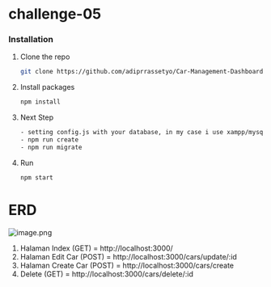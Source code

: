 # challenge-05

### Installation

1. Clone the repo
   ```sh
   git clone https://github.com/adiprrassetyo/Car-Management-Dashboard.git
   ```
2. Install packages
   ```sh
   npm install
   ```
3. Next Step

   ```sh
   - setting config.js with your database, in my case i use xampp/mysql
   - npm run create
   - npm run migrate
   ```

4. Run
   ```sh
   npm start
# ERD
![image.png](erd.png)

1. Halaman Index (GET) = http://localhost:3000/
2. Halaman Edit Car (POST) = http://localhost:3000/cars/update/:id
3. Halaman Create Car (POST) = http://localhost:3000/cars/create
4. Delete (GET) = http://localhost:3000/cars/delete/:id
